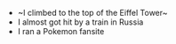 * ~I climbed to the top of the Eiffel Tower~
* I almost got hit by a train in Russia
* I ran a Pokemon fansite
